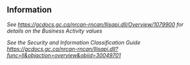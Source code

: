 ﻿## Information

_See https://gcdocs.gc.ca/nrcan-rncan/llisapi.dll/Overview/1079900 for details on the Business Activity values_

_See the Security and Information Classification Guide https://gcdocs.gc.ca/nrcan-rncan/llisapi.dll?func=ll&objaction=overview&objid=30049701_